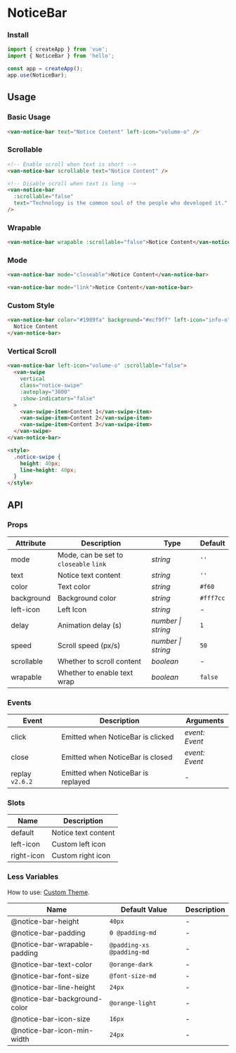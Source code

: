 # NoticeBar

### Install

```js
import { createApp } from 'vue';
import { NoticeBar } from 'hello';

const app = createApp();
app.use(NoticeBar);
```

## Usage

### Basic Usage

```html
<van-notice-bar text="Notice Content" left-icon="volume-o" />
```

### Scrollable

```html
<!-- Enable scroll when text is short -->
<van-notice-bar scrollable text="Notice Content" />

<!-- Disable scroll when text is long -->
<van-notice-bar
  :scrollable="false"
  text="Technology is the common soul of the people who developed it."
/>
```

### Wrapable

```html
<van-notice-bar wrapable :scrollable="false">Notice Content</van-notice-bar>
```

### Mode

```html
<van-notice-bar mode="closeable">Notice Content</van-notice-bar>

<van-notice-bar mode="link">Notice Content</van-notice-bar>
```

### Custom Style

```html
<van-notice-bar color="#1989fa" background="#ecf9ff" left-icon="info-o">
  Notice Content
</van-notice-bar>
```

### Vertical Scroll

```html
<van-notice-bar left-icon="volume-o" :scrollable="false">
  <van-swipe
    vertical
    class="notice-swipe"
    :autoplay="3000"
    :show-indicators="false"
  >
    <van-swipe-item>Content 1</van-swipe-item>
    <van-swipe-item>Content 2</van-swipe-item>
    <van-swipe-item>Content 3</van-swipe-item>
  </van-swipe>
</van-notice-bar>

<style>
  .notice-swipe {
    height: 40px;
    line-height: 40px;
  }
</style>
```

## API

### Props

| Attribute | Description | Type | Default |
| --- | --- | --- | --- |
| mode | Mode, can be set to `closeable` `link` | _string_ | `''` |
| text | Notice text content | _string_ | `''` | - |
| color | Text color | _string_ | `#f60` |
| background | Background color | _string_ | `#fff7cc` |
| left-icon | Left Icon | _string_ | - |
| delay | Animation delay (s) | _number \| string_ | `1` |
| speed | Scroll speed (px/s) | _number \| string_ | `50` |
| scrollable | Whether to scroll content | _boolean_ | - |
| wrapable | Whether to enable text wrap | _boolean_ | `false` | - |

### Events

| Event           | Description                        | Arguments      |
| --------------- | ---------------------------------- | -------------- |
| click           | Emitted when NoticeBar is clicked  | _event: Event_ |
| close           | Emitted when NoticeBar is closed   | _event: Event_ |
| replay `v2.6.2` | Emitted when NoticeBar is replayed | -              |

### Slots

| Name       | Description         |
| ---------- | ------------------- |
| default    | Notice text content |
| left-icon  | Custom left icon    |
| right-icon | Custom right icon   |

### Less Variables

How to use: [Custom Theme](#/en-US/theme).

| Name                         | Default Value             | Description |
| ---------------------------- | ------------------------- | ----------- |
| @notice-bar-height           | `40px`                    | -           |
| @notice-bar-padding          | `0 @padding-md`           | -           |
| @notice-bar-wrapable-padding | `@padding-xs @padding-md` | -           |
| @notice-bar-text-color       | `@orange-dark`            | -           |
| @notice-bar-font-size        | `@font-size-md`           | -           |
| @notice-bar-line-height      | `24px`                    | -           |
| @notice-bar-background-color | `@orange-light`           | -           |
| @notice-bar-icon-size        | `16px`                    | -           |
| @notice-bar-icon-min-width   | `24px`                    | -           |
